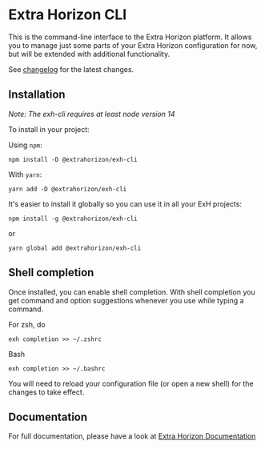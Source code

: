 # Extra Horizon CLI

This is the command-line interface to the Extra Horizon platform. It allows you to manage just some parts of your Extra Horizon configuration for now, but
will be extended with additional functionality.

See [changelog](CHANGELOG.md) for the latest changes.

## Installation

*Note: The exh-cli requires at least node version 14*

To install in your project:

Using `npm`:

```
npm install -D @extrahorizon/exh-cli
```
With `yarn`:
```
yarn add -D @extrahorizon/exh-cli
```

It's easier to install it globally so you can use it in all your ExH projects:

```
npm install -g @extrahorizon/exh-cli
```
or
```
yarn global add @extrahorizon/exh-cli
```


## Shell completion

Once installed, you can enable shell completion. With shell completion you get command and option suggestions whenever you use <tab> while typing a command.

For zsh, do
```
exh completion >> ~/.zshrc
```

Bash
```
exh completion >> ~/.bashrc
```

You will need to reload your configuration file (or open a new shell) for the changes to take effect.

## Documentation

For full documentation, please have a look at [Extra Horizon Documentation](https://docs.extrahorizon.com/cli/)

